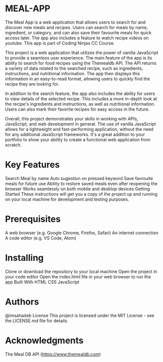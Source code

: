 # MEAL-APP
The Meal App is a web application that allows users to search for and discover new meals and recipes. Users can search for meals by name, ingredient, or category, and can also save their favourite meals for quick access later. The app also includes a feature to watch recipe videos on youtube. This app is part of Coding Ninjas CC Course.


This project is a web application that utilizes the power of vanilla JavaScript to provide a seamless user experience. The main feature of the app is its ability to search for food recipes using the Themealdb API. The API returns a variety of data related to the searched recipe, such as ingredients, instructions, and nutritional information. The app then displays this information in an easy-to-read format, allowing users to quickly find the recipe they are looking for.

In addition to the search feature, the app also includes the ability for users to view details of the selected recipe. This includes a more in-depth look at the recipe's ingredients and instructions, as well as nutritional information. Users can also mark their favorite recipes for easy access in the future.

Overall, this project demonstrates your skills in working with APIs, JavaScript, and web development in general. The use of vanilla JavaScript allows for a lightweight and fast-performing application, without the need for any additional JavaScript frameworks. It's a great addition to your portfolio to show your ability to create a functional web application from scratch.

# Key Features
Search Meal by name
Auto sugestion on pressed keyword
Save favrouite meals for future use
Ability to restore saved meals even after reopening the browser
Works seamlessly on both mobile and desktop devices
Getting Started
These instructions will get you a copy of the project up and running on your local machine for development and testing purposes.

# Prerequisites
A web browser (e.g. Google Chrome, Firefox, Safari)
An internet connection
A code editor (e.g. VS Code, Atom)
# Installing
Clone or download the repository to your local machine
Open the project in your code editor
Open the index.html file in your web browser to run the app
Built With
HTML
CSS
JavaScript

# Authors
@imsahadeb
License
This project is licensed under the MIT License - see the LICENSE.md file for details.

# Acknowledgments
The Meal DB API (https://www.themealdb.com)
